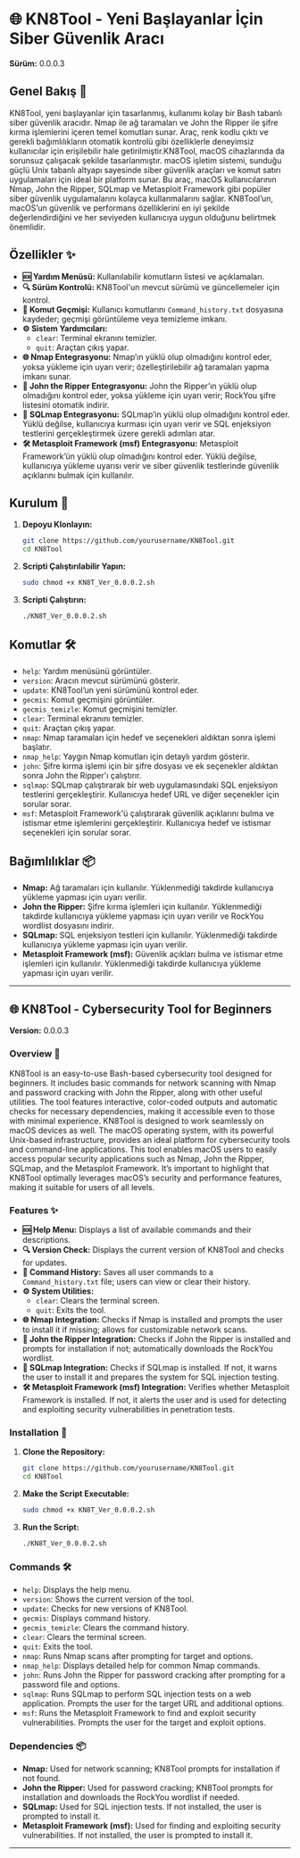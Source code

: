 
# 🌐 KN8Tool - Yeni Başlayanlar İçin Siber Güvenlik Aracı
**Sürüm:** 0.0.0.3

## Genel Bakış 🌟
KN8Tool, yeni başlayanlar için tasarlanmış, kullanımı kolay bir Bash tabanlı siber güvenlik aracıdır. Nmap ile ağ taramaları ve John the Ripper ile şifre kırma işlemlerini içeren temel komutları sunar. Araç, renk kodlu çıktı ve gerekli bağımlılıkların otomatik kontrolü gibi özelliklerle deneyimsiz kullanıcılar için erişilebilir hale getirilmiştir.KN8Tool, macOS cihazlarında da sorunsuz çalışacak şekilde tasarlanmıştır. macOS işletim sistemi, sunduğu güçlü Unix tabanlı altyapı sayesinde siber güvenlik araçları ve komut satırı uygulamaları için ideal bir platform sunar. Bu araç, macOS kullanıcılarının Nmap, John the Ripper, SQLmap ve Metasploit Framework gibi popüler siber güvenlik uygulamalarını kolayca kullanmalarını sağlar. KN8Tool’un, macOS’un güvenlik ve performans özelliklerini en iyi şekilde değerlendirdiğini ve her seviyeden kullanıcıya uygun olduğunu belirtmek önemlidir.


## Özellikler ✨
- **🆘 Yardım Menüsü:** Kullanılabilir komutların listesi ve açıklamaları.
- **🔍 Sürüm Kontrolü:** KN8Tool'un mevcut sürümü ve güncellemeler için kontrol.
- **📜 Komut Geçmişi:** Kullanıcı komutlarını `Command_history.txt` dosyasına kaydeder; geçmişi görüntüleme veya temizleme imkanı.
- **⚙️ Sistem Yardımcıları:** 
  - `clear`: Terminal ekranını temizler.
  - `quit`: Araçtan çıkış yapar.
- **🌐 Nmap Entegrasyonu:** Nmap’ın yüklü olup olmadığını kontrol eder, yoksa yükleme için uyarı verir; özelleştirilebilir ağ taramaları yapma imkanı sunar.
- **🔑 John the Ripper Entegrasyonu:** John the Ripper’ın yüklü olup olmadığını kontrol eder, yoksa yükleme için uyarı verir; RockYou şifre listesini otomatik indirir.
- **🧩 SQLmap Entegrasyonu:** SQLmap’in yüklü olup olmadığını kontrol eder. Yüklü değilse, kullanıcıya kurması için uyarı verir ve SQL enjeksiyon testlerini gerçekleştirmek üzere gerekli adımları atar.
- **🛠️ Metasploit Framework (msf) Entegrasyonu:** Metasploit Framework’ün yüklü olup olmadığını kontrol eder. Yüklü değilse, kullanıcıya yükleme uyarısı verir ve siber güvenlik testlerinde güvenlik açıklarını bulmak için kullanılır.

## Kurulum 🚀
1. **Depoyu Klonlayın:**
   ```bash
   git clone https://github.com/yourusername/KN8Tool.git
   cd KN8Tool
   ```

2. **Scripti Çalıştırılabilir Yapın:**
   ```bash
   sudo chmod +x KN8T_Ver_0.0.0.2.sh
   ```

3. **Scripti Çalıştırın:**
   ```bash
   ./KN8T_Ver_0.0.0.2.sh
   ```

## Komutlar 🛠️
- `help`: Yardım menüsünü görüntüler.
- `version`: Aracın mevcut sürümünü gösterir.
- `update`: KN8Tool’un yeni sürümünü kontrol eder.
- `gecmis`: Komut geçmişini görüntüler.
- `gecmis_temizle`: Komut geçmişini temizler.
- `clear`: Terminal ekranını temizler.
- `quit`: Araçtan çıkış yapar.
- `nmap`: Nmap taramaları için hedef ve seçenekleri aldıktan sonra işlemi başlatır.
- `nmap_help`: Yaygın Nmap komutları için detaylı yardım gösterir.
- `john`: Şifre kırma işlemi için bir şifre dosyası ve ek seçenekler aldıktan sonra John the Ripper'ı çalıştırır.
- `sqlmap`: SQLmap çalıştırarak bir web uygulamasındaki SQL enjeksiyon testlerini gerçekleştirir. Kullanıcıya hedef URL ve diğer seçenekler için sorular sorar.
- `msf`: Metasploit Framework'ü çalıştırarak güvenlik açıklarını bulma ve istismar etme işlemlerini gerçekleştirir. Kullanıcıya hedef ve istismar seçenekleri için sorular sorar.

## Bağımlılıklar 📦
- **Nmap:** Ağ taramaları için kullanılır. Yüklenmediği takdirde kullanıcıya yükleme yapması için uyarı verilir.
- **John the Ripper:** Şifre kırma işlemleri için kullanılır. Yüklenmediği takdirde kullanıcıya yükleme yapması için uyarı verilir ve RockYou wordlist dosyasını indirir.
- **SQLmap:** SQL enjeksiyon testleri için kullanılır. Yüklenmediği takdirde kullanıcıya yükleme yapması için uyarı verilir.
- **Metasploit Framework (msf):** Güvenlik açıkları bulma ve istismar etme işlemleri için kullanılır. Yüklenmediği takdirde kullanıcıya yükleme yapması için uyarı verilir.

---

## 🌐 KN8Tool - Cybersecurity Tool for Beginners
**Version:** 0.0.0.3

### Overview 🌟
KN8Tool is an easy-to-use Bash-based cybersecurity tool designed for beginners. It includes basic commands for network scanning with Nmap and password cracking with John the Ripper, along with other useful utilities. The tool features interactive, color-coded outputs and automatic checks for necessary dependencies, making it accessible even to those with minimal experience. KN8Tool is designed to work seamlessly on macOS devices as well. The macOS operating system, with its powerful Unix-based infrastructure, provides an ideal platform for cybersecurity tools and command-line applications. This tool enables macOS users to easily access popular security applications such as Nmap, John the Ripper, SQLmap, and the Metasploit Framework. It’s important to highlight that KN8Tool optimally leverages macOS’s security and performance features, making it suitable for users of all levels.

### Features ✨
- **🆘 Help Menu:** Displays a list of available commands and their descriptions.
- **🔍 Version Check:** Displays the current version of KN8Tool and checks for updates.
- **📜 Command History:** Saves all user commands to a `Command_history.txt` file; users can view or clear their history.
- **⚙️ System Utilities:** 
  - `clear`: Clears the terminal screen.
  - `quit`: Exits the tool.
- **🌐 Nmap Integration:** Checks if Nmap is installed and prompts the user to install it if missing; allows for customizable network scans.
- **🔑 John the Ripper Integration:** Checks if John the Ripper is installed and prompts for installation if not; automatically downloads the RockYou wordlist.
- **🧩 SQLmap Integration:** Checks if SQLmap is installed. If not, it warns the user to install it and prepares the system for SQL injection testing.
- **🛠️ Metasploit Framework (msf) Integration:** Verifies whether Metasploit Framework is installed. If not, it alerts the user and is used for detecting and exploiting security vulnerabilities in penetration tests.

### Installation 🚀
1. **Clone the Repository:**
   ```bash
   git clone https://github.com/yourusername/KN8Tool.git
   cd KN8Tool
   ```

2. **Make the Script Executable:**
   ```bash
   sudo chmod +x KN8T_Ver_0.0.0.2.sh
   ```

3. **Run the Script:**
   ```bash
   ./KN8T_Ver_0.0.0.2.sh
   ```

### Commands 🛠️
- `help`: Displays the help menu.
- `version`: Shows the current version of the tool.
- `update`: Checks for new versions of KN8Tool.
- `gecmis`: Displays command history.
- `gecmis_temizle`: Clears the command history.
- `clear`: Clears the terminal screen.
- `quit`: Exits the tool.
- `nmap`: Runs Nmap scans after prompting for target and options.
- `nmap_help`: Displays detailed help for common Nmap commands.
- `john`: Runs John the Ripper for password cracking after prompting for a password file and options.
- `sqlmap`: Runs SQLmap to perform SQL injection tests on a web application. Prompts the user for the target URL and additional options.
- `msf`: Runs the Metasploit Framework to find and exploit security vulnerabilities. Prompts the user for the target and exploit options.

### Dependencies 📦
- **Nmap:** Used for network scanning; KN8Tool prompts for installation if not found.
- **John the Ripper:** Used for password cracking; KN8Tool prompts for installation and downloads the RockYou wordlist if needed.
- **SQLmap:** Used for SQL injection tests. If not installed, the user is prompted to install it.
- **Metasploit Framework (msf):** Used for finding and exploiting security vulnerabilities. If not installed, the user is prompted to install it.
---
